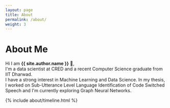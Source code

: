 ```yaml
---
layout: page
title: About
permalink: /about/
weight: 3
---
```


# **About Me**

Hi I am **{{ site.author.name }}** :wave:,<br>
I'm a data scientist at CRED and a recent Computer Science graduate from IIT Dharwad.<br>
I have a strong interest in Machine Learning and Data Science. In my thesis, I worked on Sub-Utterance Level Language Identification of Code Switched Speech and I'm currently exploring Graph Neural Networks.

<!-- <div class="row">
{% include about/skills.html title="Programming Skills" source=site.data.programming-skills %}
{% include about/skills.html title="Other Skills" source=site.data.other-skills %}
</div> -->

<div class="row">
{% include about/timeline.html %}
</div>